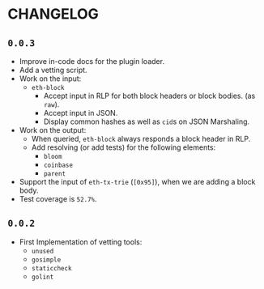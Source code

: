 # CHANGELOG

## `0.0.3`
  * Improve in-code docs for the plugin loader.
  * Add a vetting script.
  * Work on the input:
    * `eth-block`
      * Accept input in RLP for both block headers or block bodies. (as `raw`).
      * Accept input in JSON.
      * Display common hashes as well as `cid`s on JSON Marshaling.
  * Work on the output:
    * When queried, `eth-block` always responds a block header in RLP.
    * Add resolving (or add tests) for the following elements:
      * `bloom`
      * `coinbase`
      * `parent`
  * Support the input of `eth-tx-trie` (`[0x95]`), when we are adding a block body.
  * Test coverage is `52.7%`.

## `0.0.2`

* First Implementation of vetting tools:
  * `unused`
  * `gosimple`
  * `staticcheck`
  * `golint`
